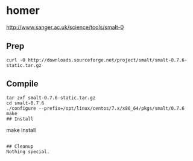# homer 
http://www.sanger.ac.uk/science/tools/smalt-0
## Prep
```
curl -O http://downloads.sourceforge.net/project/smalt/smalt-0.7.6-static.tar.gz
```

## Compile
```
tar zxf smalt-0.7.6-static.tar.gz
cd smalt-0.7.6
./configure --prefix=/opt/linux/centos/7.x/x86_64/pkgs/smalt/0.7.6
make
## Install
```
make install
```

## Cleanup
Nothing special.
